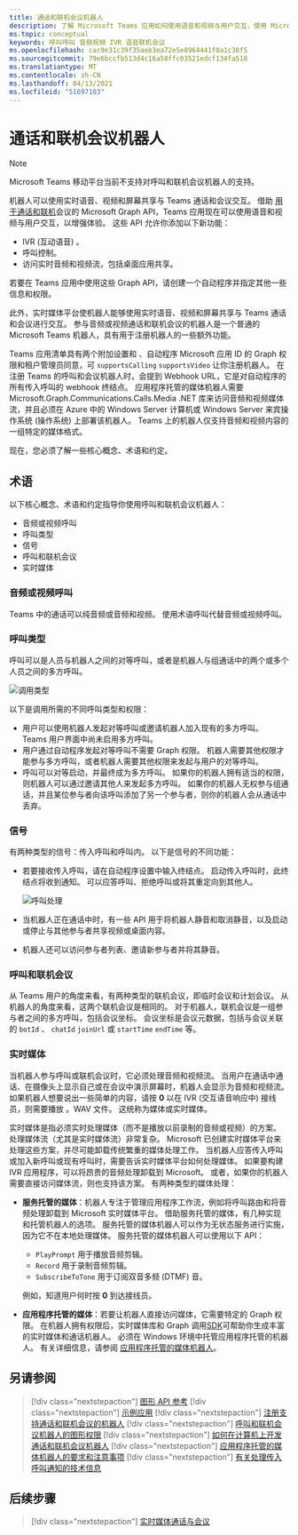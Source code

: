 ```yaml
---
title: 通话和联机会议机器人
description: 了解 Microsoft Teams 应用如何使用语音和视频与用户交互，使用 Microsoft Graph API 进行通话和联机会议。
ms.topic: conceptual
keywords: 呼叫呼叫 音频视频 IVR 语音联机会议
ms.openlocfilehash: cac9e31c39f35aeb3ea72e5e8964441f0a1c38f5
ms.sourcegitcommit: 79e6bccfb513d4c16a58ffc03521edcf134fa518
ms.translationtype: MT
ms.contentlocale: zh-CN
ms.lasthandoff: 04/13/2021
ms.locfileid: "51697103"
---
```

# <a name="calls-and-online-meetings-bots"></a>通话和联机会议机器人

> [!NOTE]
> Microsoft Teams 移动平台当前不支持对呼叫和联机会议机器人的支持。

机器人可以使用实时语音、视频和屏幕共享与 Teams 通话和会议交互。 借助 [用于通话和联机](/graph/api/resources/communications-api-overview?view=graph-rest-beta&preserve-view=true)会议的 Microsoft Graph API，Teams 应用现在可以使用语音和视频与用户交互，以增强体验。 这些 API 允许你添加以下新功能：

* IVR (互动语音) 。
* 呼叫控制。
* 访问实时音频和视频流，包括桌面应用共享。

若要在 Teams 应用中使用这些 Graph API，请创建一个自动程序并指定其他一些信息和权限。

此外，实时媒体平台使机器人能够使用实时语音、视频和屏幕共享与 Teams 通话和会议进行交互。 参与音频或视频通话和联机会议的机器人是一个普通的 Microsoft Teams 机器人，具有用于注册机器人的一些额外功能。

Teams 应用清单具有两个附加设置和 、自动程序 Microsoft 应用 ID 的 Graph 权限和租户管理员同意，可 `supportsCalling` `supportsVideo` 让你注册机器人。 在注册 Teams 的呼叫和会议机器人时，会提到 Webhook URL，它是对自动程序的所有传入呼叫的 webhook 终结点。 应用程序托管的媒体机器人需要 Microsoft.Graph.Communications.Calls.Media .NET 库来访问音频和视频媒体流，并且必须在 Azure 中的 Windows Server 计算机或 Windows Server 来宾操作系统 (操作系统) 上部署该机器人。 Teams 上的机器人仅支持音频和视频内容的一组特定的媒体格式。

现在，您必须了解一些核心概念、术语和约定。

## <a name="terminologies"></a>术语

以下核心概念、术语和约定指导你使用呼叫和联机会议机器人：

* 音频或视频呼叫
* 呼叫类型
* 信号
* 呼叫和联机会议
* 实时媒体

### <a name="audio-or-video-calls"></a>音频或视频呼叫

Teams 中的通话可以纯音频或音频和视频。 使用术语呼叫代替音频或视频呼叫。

### <a name="call-types"></a>呼叫类型

呼叫可以是人员与机器人之间的对等呼叫，或者是机器人与组通话中的两个或多个人员之间的多方呼叫。

![调用类型](~/assets/images/calls-and-meetings/call-types.png)

以下是调用所需的不同呼叫类型和权限：

* 用户可以使用机器人发起对等呼叫或邀请机器人加入现有的多方呼叫。 Teams 用户界面中尚未启用多方呼叫。
* 用户通过自动程序发起对等呼叫不需要 Graph 权限。 机器人需要其他权限才能参与多方呼叫，或者机器人需要其他权限来发起与用户的对等呼叫。
* 呼叫可以对等启动，并最终成为多方呼叫。 如果你的机器人拥有适当的权限，则机器人可以通过邀请其他人来发起多方呼叫。 如果你的机器人无权参与组通话，并且某位参与者向该呼叫添加了另一个参与者，则你的机器人会从通话中丢弃。

### <a name="signals"></a>信号

有两种类型的信号：传入呼叫和呼叫内。 以下是信号的不同功能：

* 若要接收传入呼叫，请在自动程序设置中输入终结点。 启动传入呼叫时，此终结点将收到通知。 可以应答呼叫、拒绝呼叫或将其重定向到其他人。

    ![呼叫处理](~/assets/images/calls-and-meetings/call-handling.png)

* 当机器人正在通话中时，有一些 API 用于将机器人静音和取消静音，以及启动或停止与其他参与者共享视频或桌面内容。
* 机器人还可以访问参与者列表、邀请新参与者并将其静音。

### <a name="calls-and-online-meetings"></a>呼叫和联机会议

从 Teams 用户的角度来看，有两种类型的联机会议，即临时会议和计划会议。 从机器人的角度来看，这两个联机会议是相同的。 对于机器人，联机会议是一组参与者之间的多方呼叫，包括会议坐标。 会议坐标是会议元数据，包括与会议关联的 `botId` 、 `chatId` `joinUrl` 或 `startTime` `endTime` 等。

### <a name="real-time-media"></a>实时媒体

当机器人参与呼叫或联机会议时，它必须处理音频和视频流。 当用户在通话中通话、在摄像头上显示自己或在会议中演示屏幕时，机器人会显示为音频和视频流。 如果机器人想要说出一些简单的内容，请按 **0** 以在 IVR (交互语音响应中) 接线员，则需要播放 。WAV 文件。 这统称为媒体或实时媒体。

实时媒体是指必须实时处理媒体（而不是播放以前录制的音频或视频）的方案。 处理媒体流（尤其是实时媒体流）非常复杂。 Microsoft 已创建实时媒体平台来处理这些方案，并尽可能卸载传统繁重的媒体处理工作。 当机器人应答传入呼叫或加入新呼叫或现有呼叫时，需要告诉实时媒体平台如何处理媒体。 如果要构建 IVR 应用程序，可以将昂贵的音频处理卸载到 Microsoft。 或者，如果你的机器人需要直接访问媒体流，则也支持该方案。 有两种类型的媒体处理：

* **服务托管的媒体**：机器人专注于管理应用程序工作流，例如将呼叫路由和将音频处理卸载到 Microsoft 实时媒体平台。 借助服务托管的媒体，有几种实现和托管机器人的选项。 服务托管的媒体机器人可以作为无状态服务进行实施，因为它不在本地处理媒体。 服务托管的媒体机器人可以使用以下 API：

    * `PlayPrompt` 用于播放音频剪辑。
    * `Record` 用于录制音频剪辑。
    * `SubscribeToTone` 用于订阅双音多频 (DTMF) 音。

    例如，知道用户何时按 **0** 到达接线员。

* **应用程序托管的媒体**：若要让机器人直接访问媒体，它需要特定的 Graph 权限。 在机器人拥有权限后，实时媒体[](https://www.nuget.org/packages/Microsoft.Graph.Communications.Calls.Media/)库和 Graph 调用[SDK](https://microsoftgraph.github.io/microsoft-graph-comms-samples/docs/articles/index.html#graph-calling-sdk-and-stateful-client-builder)可帮助你生成丰富的实时媒体和通话机器人。 必须在 Windows 环境中托管应用程序托管的机器人。 有关详细信息，请参阅 [应用程序托管的媒体机器人](./requirements-considerations-application-hosted-media-bots.md)。

## <a name="see-also"></a>另请参阅

> [!div class="nextstepaction"]
> [图形 API 参考](/graph/api/resources/communications-api-overview?view=graph-rest-beta&preserve-view=true)
> [!div class="nextstepaction"]
> [示例应用](https://github.com/microsoftgraph/microsoft-graph-comms-samples)
> [!div class="nextstepaction"]
> [注册支持通话和联机会议的机器人](./registering-calling-bot.md)
> [!div class="nextstepaction"]
> [呼叫和联机会议机器人的图形权限](./registering-calling-bot.md#add-graph-permissions)
> [!div class="nextstepaction"]
> [如何在计算机上开发通话和联机会议机器人](./debugging-local-testing-calling-meeting-bots.md)
> [!div class="nextstepaction"]
> [应用程序托管的媒体机器人的要求和注意事项](./requirements-considerations-application-hosted-media-bots.md)
> [!div class="nextstepaction"]
> [有关处理传入呼叫通知的技术信息](./call-notifications.md)

## <a name="next-step"></a>后续步骤

> [!div class="nextstepaction"]
> [实时媒体通话与会议](~/bots/calls-and-meetings/real-time-media-concepts.md)
